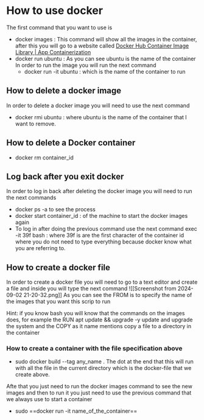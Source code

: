 
# How to use docker 
The first command that you want to use is 
- docker images : This command will show all the images in the container, after this you will go to a website called [Docker Hub Container Image Library | App Containerization](https://hub.docker.com/)
- docker run ubuntu : As you can see ubuntu is the name of the container 
  In order to run the image you will run the next command
  - docker run -it ubuntu : which is the name of the container to run


## How to delete a docker image

In order to delete a docker image you will need to use the next command 
- docker rmi ubuntu : where ubuntu is the name of the container that l want to remove.


## How to delete a Docker container

- docker rm container_id
## Log back after you exit docker 

In order to log in back after deleting the docker image you will need to run the next commands
- docker ps -a to see the process 
- docker start container_id :  of  the machine to start the docker images again
- To log in  after doing the previous command use the next command exec -it 39f bash : where 39f is are the first character of the container id where you do not need to type everything because docker know what you are referring to.


## How to create a  docker file 
In order to create a docker file you will need to go to a  text
editor and create a file and inside you will type the next command 
![[Screenshot from 2024-09-02 21-20-32.png]]
As you can see the FROM is to specify the name of the images that you want this scrip to run 

Hint: if you know bash you will know that the commands on the images does, for example the RUN apt update && upgrade -y update and upgrade the system and the COPY as it name mentions copy a file to a directory in the container 

### How to create a container with the file specification above

- sudo docker build --tag any_name . 
The dot at the end that this will run with all the file in the current directory which is the docker-file that we create above.

Afte that you just need to run the docker images command to see the new images and then to run it you just need to use the previous command that we always use to start a container 

- sudo ==docker run -it name_of_the_container==
